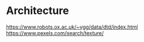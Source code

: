 # Architecture
https://www.robots.ox.ac.uk/~vgg/data/dtd/index.html
https://www.pexels.com/search/texture/
